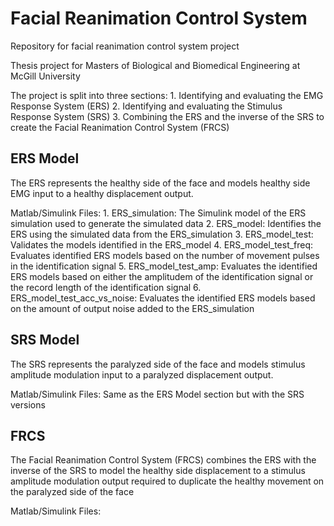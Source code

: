 # Facial Reanimation Control System
Repository for facial reanimation control system project 

Thesis project for Masters of Biological and Biomedical Engineering at McGill University

The project is split into three sections:
    1. Identifying and evaluating the EMG Response System (ERS)
    2. Identifying and evaluating the Stimulus Response System (SRS)
    3. Combining the ERS and the inverse of the SRS to create the Facial Reanimation Control System (FRCS)

## ERS Model
The ERS represents the healthy side of the face and models healthy side EMG input to a healthy displacement output.

Matlab/Simulink Files:
    1. ERS_simulation: The Simulink model of the ERS simulation used to generate the simulated data
    2. ERS_model: Identifies the ERS using the simulated data from the ERS_simulation
    3. ERS_model_test: Validates the models identified in the ERS_model
    4. ERS_model_test_freq: Evaluates identified ERS models based on the number of movement pulses in the identification signal
    5. ERS_model_test_amp: Evaluates the identified ERS models based on either the amplitudem of the identification signal or the record length of the identification signal
    6. ERS_model_test_acc_vs_noise: Evaluates the identified ERS models based on the amount of output noise added to the ERS_simulation

## SRS Model
The SRS represents the paralyzed side of the face and models stimulus amplitude modulation input to a paralyzed displacement output.

Matlab/Simulink Files:
    Same as the ERS Model section but with the SRS versions

## FRCS
The Facial Reanimation Control System (FRCS) combines the ERS with the inverse of the SRS to model the healthy side displacement to a stimulus amplitude modulation output required to duplicate the healthy movement on the paralyzed side of the face

Matlab/Simulink Files:
